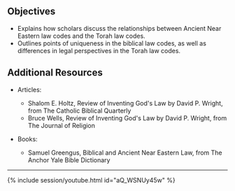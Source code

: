 ---
---

## Objectives

- Explains how scholars discuss the relationships between Ancient Near Eastern law codes and the Torah law codes.
- Outlines points of uniqueness in the biblical law codes, as well as differences in legal perspectives in the Torah law codes.

## Additional Resources

- Articles:
  - Shalom E. Holtz, Review of Inventing God's Law by David P. Wright, from The Catholic Biblical Quarterly
  - Bruce Wells, Review of Inventing God's Law by David P. Wright, from The Journal of Religion

- Books:
  - Samuel Greengus, Biblical and Ancient Near Eastern Law, from The Anchor Yale Bible Dictionary

----

{% include session/youtube.html id="aQ_WSNUy45w" %}
